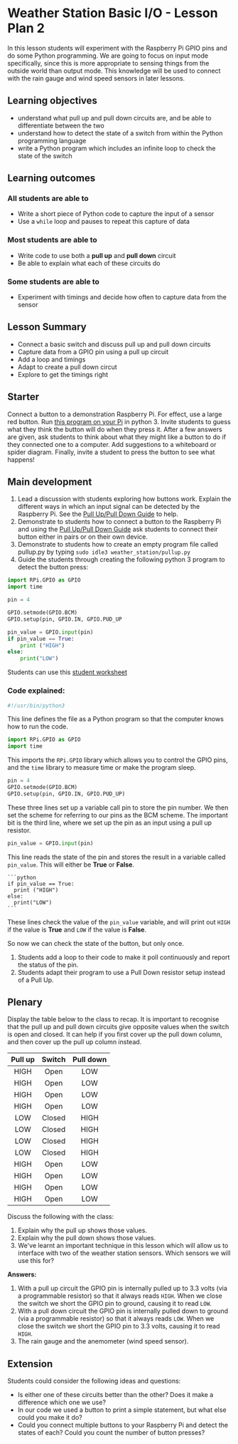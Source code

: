 # Weather Station Basic I/O - Lesson Plan 2

In this lesson students will experiment with the Raspberry Pi GPIO pins and do some Python programming. We are going to focus on input mode specifically, since this is more appropriate to sensing things from the outside world than output mode. This knowledge will be used to connect with the rain gauge and wind speed sensors in later lessons.

## Learning objectives

- understand what pull up and pull down circuits are, and be able to differentiate between the two
- understand how to detect the state of a switch from within the Python programming language
- write a Python program which includes an infinite loop to check the state of the switch

## Learning outcomes

### All students are able to

  - Write a short piece of Python code to capture the input of a sensor
  - Use a `while` loop and pauses to repeat this capture of data

### Most students are able to

  - Write code to use both a **pull up** and **pull down** circuit
  - Be able to explain what each of these circuits do


### Some students are able to

  - Experiment with timings and decide how often to capture data from the sensor

## Lesson Summary

- Connect a basic switch and discuss pull up and pull down circuits
- Capture data from a GPIO pin using a pull up circuit
- Add a loop and timings
- Adapt to create a pull down circut
- Explore to get the timings right

## Starter

Connect a button to a demonstration Raspberry Pi. For effect, use a large red button. Run [this program on your Pi]() in python 3. Invite students to guess what they think the button will do when they press it. After a few answers are given, ask students to think about what they might like a button to do if they connected one to a computer. Add suggestions to a whiteboard or spider diagram. Finally, invite a student to press the button to see what happens! 

## Main development

1. Lead a discussion with students exploring how buttons work. Explain the different ways in which an input signal can be detected by the Raspberry Pi. See the [Pull Up/Pull Down Guide](../guides/GPIO/pull_up_down.md) to help.
2. Demonstrate to students how to connect a button to the Raspberry Pi and using the [Pull Up/Pull Down Guide](../guides/GPIO/pull_up_down.md) ask students to connect their button either in pairs or on their own device.
1. Demonstrate to students how to create an empty program file called pullup.py by typing `sudo idle3 weather_station/pullup.py`
1. Guide the students through creating the following python 3 program to detect the button press:

  ```python
  import RPi.GPIO as GPIO
  import time

  pin = 4

  GPIO.setmode(GPIO.BCM)
  GPIO.setup(pin, GPIO.IN, GPIO.PUD_UP

  pin_value = GPIO.input(pin)
  if pin_value == True:
      print ("HIGH")
  else:
      print("LOW")
  ```
  
Students can use this [student worksheet](worksheet.md)

### Code explained:

  ```python
  #!/usr/bin/python3
  ```

This line defines the file as a Python program so that the computer knows how to run the code.

  ```python
  import RPi.GPIO as GPIO
  import time
  ```

This imports the `RPi.GPIO` library which allows you to control the GPIO pins, and the `time` library to measure time or make the program sleep.

  ```python
  pin = 4
  GPIO.setmode(GPIO.BCM)
  GPIO.setup(pin, GPIO.IN, GPIO.PUD_UP)
  ```

These three lines set up a variable call pin to store the pin number. We then set the scheme for referring to our pins as the BCM scheme. The important bit is the third line, where we set up the pin as an input using a pull up resistor.

   ```python
   pin_value = GPIO.input(pin)
   ```

This line reads the state of the pin and stores the result in a variable called `pin_value`. This will either be **True** or **False**.

    ```python
    if pin_value == True:
      print ("HIGH")
    else:
      print("LOW")
    ```

These lines check the value of the `pin_value` variable, and will print out `HIGH` if the value is **True** and `LOW` if the value is **False**.

So now we can check the state of the button, but only once.

1. Students add a loop to their code to make it poll continuously and report the status of the pin.
1. Students adapt their program to use a Pull Down resistor setup instead of a Pull Up.


## Plenary

Display the table below to the class to recap. It is important to recognise that the pull up and pull down circuits give opposite values when the switch is open and closed. It can help if you first cover up the pull down column, and then cover up the pull up column instead.

Pull up | Switch | Pull down
:---:|:---:|:---:
HIGH | Open | LOW
HIGH | Open | LOW
HIGH | Open | LOW
HIGH | Open | LOW
LOW | Closed | HIGH
LOW | Closed | HIGH
LOW | Closed | HIGH
LOW | Closed | HIGH
HIGH | Open | LOW
HIGH | Open | LOW
HIGH | Open | LOW
HIGH | Open | LOW

Discuss the following with the class:

  1. Explain why the pull up shows those values.
  1. Explain why the pull down shows those values.
  1. We've learnt an important technique in this lesson which will allow us to interface with two of the weather station sensors. Which sensors we will use this for?

**Answers:**

  1. With a pull up circuit the GPIO pin is internally pulled up to 3.3 volts (via a programmable resistor) so that it always reads `HIGH`. When we close the switch we short the GPIO pin to ground, causing it to read `LOW`.
  1. With a pull down circuit the GPIO pin is internally pulled down to ground (via a programmable resistor) so that it always reads `LOW`. When we close the switch we short the GPIO pin to 3.3 volts, causing it to read `HIGH`.
  1.  The rain gauge and the anemometer (wind speed sensor).

## Extension

Students could consider the following ideas and questions:

- Is either one of these circuits better than the other? Does it make a difference which one we use?
- In our code we used a button to print a simple statement, but what else could you make it do?
- Could you connect multiple buttons to your Raspberry Pi and detect the states of each? Could you count the number of button presses?
